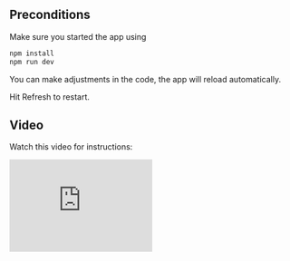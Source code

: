## Preconditions

Make sure you started the app using

```bash
npm install
npm run dev
```

You can make adjustments in the code, the app will reload automatically.

Hit Refresh to restart.

## Video

Watch this video for instructions:

<div style="position: relative; padding-bottom: 64.67065868263472%; height: 0;"><iframe src="https://www.loom.com/embed/2386bcea683d4b60bef36b5af310ee61?sid=5622470a-9b02-48a4-9da1-c2cbd8f69314" frameborder="0" webkitallowfullscreen mozallowfullscreen allowfullscreen style="position: absolute; top: 0; left: 0; width: 50%; height: 50%;"></iframe></div>